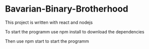 # Bavarian-Binary-Brotherhood

This project is written with react and nodejs

To start the programm use npm install to download the dependencies

Then use npm start to start the programm